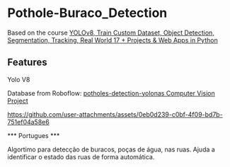 # Pothole-Buraco_Detection

Based on the course [YOLOv8, Train Custom Dataset, Object Detection, Segmentation, Tracking, Real World 17 + Projects & Web Apps in Python](https://www.udemy.com/course/yolov8-the-ultimate-course-for-object-detection-tracking/?utm_source=adwords&utm_medium=udemyads&utm_campaign=Webindex_Catchall_la.EN_cc.BR&campaigntype=Search&portfolio=Brazil&language=EN&product=Course&test=&audience=DSA&topic=&priority=&utm_content=deal4584&utm_term=_._ag_119370706961_._ad_488880694993_._kw__._de_c_._dm__._pl__._ti_aud-2268488108799%3Adsa-93451758763_._li_9217442_._pd__._&matchtype=&gad_source=1&gclid=Cj0KCQjwj4K5BhDYARIsAD1Ly2oMA-UaoAY8ug9esKGgGZwou2boJeM_KXLT5ts_NrS2SUtKakDoZLsaApezEALw_wcB&couponCode=LETSLEARNNOW)

## Features

Yolo V8

Database from Roboflow: [potholes-detection-yolonas Computer Vision Project](https://universe.roboflow.com/moinfaisal/potholes-detection-yolonas)

https://github.com/user-attachments/assets/0eb0d239-c0bf-4f09-bd7b-751ef04a58e6



*** Portugues ***

Algortimo para detecção de buracos, poças de água, nas ruas. Ajuda a identificar o estado das ruas de forma automática.
